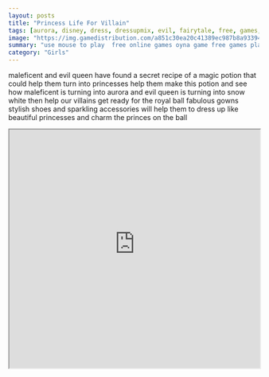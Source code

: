 ```yaml
---
layout: posts
title: "Princess Life For Villain"
tags: [aurora, disney, dress, dressupmix, evil, fairytale, free, games, gowns, html5, magic, maleficent, potion, princess, queen, snow, villains, white, free, online, games, oyna, game, free, games, play, play, games]
image: "https://img.gamedistribution.com/a851c30ea20c41389ec987b8a9339412.jpg"
summary: "use mouse to play  free online games oyna game free games play play games"
category: "Girls"
---
```


maleficent and evil queen have found a secret recipe of a magic potion that could help them turn into princesses help them make this potion and see how maleficent is turning into aurora and evil queen is turning into snow white then help our villains get ready for the royal ball fabulous gowns stylish shoes and sparkling accessories will help them to dress up like beautiful princesses and charm the princes on the ball

<iframe width="100%" height="480px;" src="https://html5.gamedistribution.com/a851c30ea20c41389ec987b8a9339412/"></iframe>